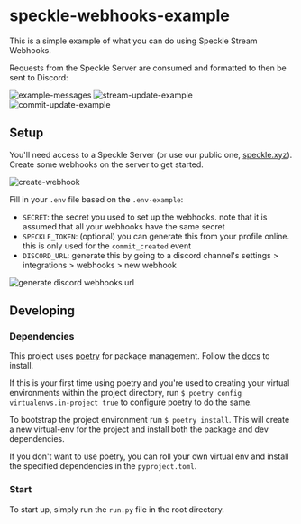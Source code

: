 # speckle-webhooks-example

This is a simple example of what you can do using Speckle Stream Webhooks. 

Requests from the Speckle Server are consumed and formatted to then be sent to Discord:

![example-messages](https://user-images.githubusercontent.com/7717434/126758892-3bb465af-56ba-4574-ae58-72a4772b1996.png)
![stream-update-example](https://user-images.githubusercontent.com/7717434/126792981-0e20b52e-4eda-45fc-bf62-50332ebbbf1b.png)
![commit-update-example](https://user-images.githubusercontent.com/7717434/126761699-acba440f-7c13-4660-afa9-90f25af65747.png)

## Setup

You'll need access to a Speckle Server (or use our public one, [speckle.xyz](https://speckle.xyz/)). Create some webhooks on the server to get started. 

![create-webhook](https://user-images.githubusercontent.com/7717434/126762211-97caab23-fdf2-49e8-9dee-7724689a699f.png)


Fill in your `.env` file based on the `.env-example`:
 - `SECRET`: the secret you used to set up the webhooks. note that it is assumed that all your webhooks have the same secret
 - `SPECKLE_TOKEN`: (optional) you can generate this from your profile online. this is only used for the `commit_created` event
 - `DISCORD_URL`: generate this by going to a discord channel's settings > integrations > webhooks > new webhook

![generate discord webhooks url](https://user-images.githubusercontent.com/7717434/126759731-d624b7be-e5af-428a-b11b-a1f18828207b.png)

## Developing

### Dependencies

This project uses [poetry](https://python-poetry.org/docs/) for package management. Follow the [docs](https://python-poetry.org/docs/#installation) to install.

If this is your first time using poetry and you're used to creating your virtual environments within the project directory, run `$ poetry config virtualenvs.in-project true` to configure poetry to do the same.

To bootstrap the project environment run `$ poetry install`. This will create a new virtual-env for the project and install both the package and dev dependencies.

If you don't want to use poetry, you can roll your own virtual env and install the specified dependencies in the `pyproject.toml`.

### Start

To start up, simply run the `run.py` file in the root directory.